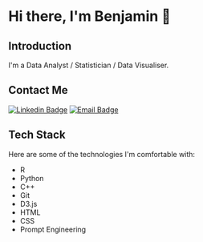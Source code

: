 # Hi there, I'm Benjamin 👋

## Introduction

I'm a Data Analyst / Statistician / Data Visualiser. 

## Contact Me

[![Linkedin Badge](https://img.shields.io/badge/-LinkedIn-blue?style=flat&logo=Linkedin&logoColor=white)]([https://www.linkedin.com/in/your-linkedin-profile/](https://www.linkedin.com/in/benjamin-e/))
[![Email Badge](https://img.shields.io/badge/-Email-c14438?style=flat&logo=Gmail&logoColor=white)](Email@Ben-Analytics.com)

## Tech Stack

Here are some of the technologies I'm comfortable with:

- R
- Python
- C++
- Git
- D3.js
- HTML
- CSS
- Prompt Engineering

<!--
**PixelInsight/PixelInsight** is a ✨ _special_ ✨ repository because its `README.md` (this file) appears on your GitHub profile.

Here are some ideas to get you started:

- 🔭 I’m currently working on ...
- 🌱 I’m currently learning ...
- 👯 I’m looking to collaborate on ...
- 🤔 I’m looking for help with ...
- 💬 Ask me about ...
- 📫 How to reach me: ...
- 😄 Pronouns: ...
- ⚡ Fun fact: ...
-->
